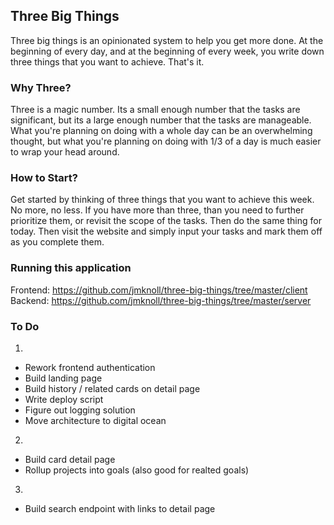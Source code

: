 ## Three Big Things

Three big things is an opinionated system to help you get more done. At the beginning of every day, and at the beginning of every week, you write down three things that you want to achieve. That's it.

### Why Three?

Three is a magic number. Its a small enough number that the tasks are significant, but its a large enough number that the tasks are manageable. What you're planning on doing with a whole day can be an overwhelming thought, but what you're planning on doing with 1/3 of a day is much easier to wrap your head around.

### How to Start?

Get started by thinking of three things that you want to achieve this week. No more, no less. If you have more than three, than you need to further prioritize them, or revisit the scope of the tasks. Then do the same thing for today. Then visit the website and simply input your tasks and mark them off as you complete them.

### Running this application

Frontend: https://github.com/jmknoll/three-big-things/tree/master/client
Backend: https://github.com/jmknoll/three-big-things/tree/master/server

### To Do

1.

- Rework frontend authentication
- Build landing page
- Build history / related cards on detail page
- Write deploy script
- Figure out logging solution
- Move architecture to digital ocean

2.

- Build card detail page
- Rollup projects into goals (also good for realted goals)

3.

- Build search endpoint with links to detail page
